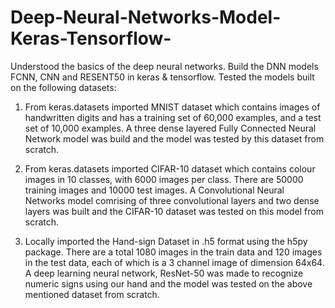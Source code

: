 # Deep-Neural-Networks-Model-Keras-Tensorflow-
Understood the basics of the deep neural networks. Build the DNN models FCNN, CNN and RESENT50 in keras & tensorflow. Tested the models built on the following datasets:

1. From keras.datasets imported MNIST dataset which contains images of handwritten digits and has a training set of 60,000 examples, and a test set of 10,000 examples. A three dense layered Fully Connected Neural Network model was build and the model was tested by this dataset from scratch.

2. From keras.datasets imported CIFAR-10 dataset which contains colour images in 10 classes, with 6000 images per class. There are 50000 training images and 10000 test         images. A Convolutional Neural Networks model comrising of three convolutional layers and two dense layers was built and the CIFAR-10 dataset was tested on this model from scratch.

3. Locally imported the Hand-sign Dataset in .h5 format using the h5py package. There are a total 1080 images in the train data and 120 images in the test data, each of which is a 3 channel image of dimension 64x64. A deep learning neural network, ResNet-50 was made to recognize numeric signs using our hand and the model was tested on the above mentioned dataset from scratch.
